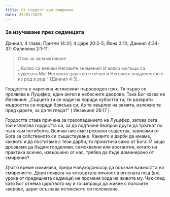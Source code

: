 ```yaml
---
title: От гордост към смирение
date: 25/01/2020
---
```


### За изучаване през седмицата
Даниил, 4 глава; Притчи 14:31; 4 Царе 20:2-5; Йона 3:10; Даниил 4:34-37; Филипяни 2:1-11.

> <p>Стих за запаметяване</p>
> „ Колко са велики Неговите знамения! И колко могъщи са чудесата Му! Неговото царство е вечно и Неговото владичество е из род в род “ (Даниил 4:3).

Гордостта е наречена истинският първороден грях. Тя първо се проявява в Луцифер, един ангел в небесните дворове. Така Бог казва на Йезекиил: „Сърцето ти се надигна поради хубостта ти; ти разврати мъдростта си поради блясъка си; Аз те хвърлих на земята, изложих те пред царете, за да те гледат” ( Йезекиил 28:17 ).

Гордостта става причина за грехопадението на Луцифер, затова сега той използва гордостта си, за да подтикне безброй други да тръгнат по пътя към погибелта. Всички ние сме греховни същества, зависими от Бога за собственото си съществуване. Каквито и дарби да имаме, каквото и да постигаме с тези дарби, то произтича само от Бога. И защо дръзваме да бъдем горделиви, самохвални или арогантни, когато на практика всичко, извършено от нас, трябва да бъде доминирано от смирение?

Дълго време изминава, преди Навуходоносор да осъзнае важността на смирението. Дори появата на четвъртата личност в огнената пещ (вж. урока от предишната седмица) не променя хода на живота му. Чак след като Бог отнема царството му и го изпраща да живее с полските зверове, царят осъзнава истинското си положение.